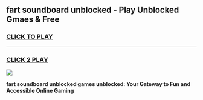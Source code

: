 
## fart soundboard unblocked - Play Unblocked Gmaes & Free
<h3>
<a href="https://news.freeplayer.one?title=fart_soundboard_unblocked&ref=16F">CLICK TO PLAY</a></h3>
<hr>

<h3>
<a href="https://news.freeplayer.one?title=fart_soundboard_unblocked&ref=16F">CLICK 2 PLAY</a>
  
</h3>

<a href="https://news.freeplayer.one?title=fart_soundboard_unblocked&ref=16F/"><img src="https://clearcache.store/games.png"></a>


**fart soundboard unblocked games unblocked: Your Gateway to Fun and Accessible Online Gaming**
